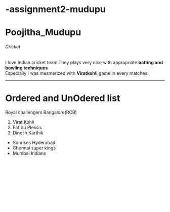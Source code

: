 # -assignment2-mudupu
# Poojitha_Mudupu
######  Cricket
I love Indian cricket team.They plays very nice with appropriate **batting and bowling techniques** <br>
Especially I was mesmerized with **Viratkohli** game in every matches.

---

# Ordered and UnOdered list 
Royal challengers Bangalore(RCB)
1. Virat Kohli
2. Faf du Plessis
3. Dinesh Karthik

* Sunrises Hyderabad
* Chennai super kings
* Mumbai Indians

![About Poojitha_Mudupu](AboutMe.md)

